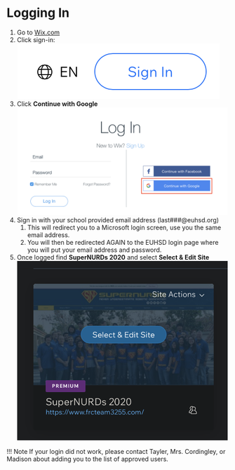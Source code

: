 # Logging In

1. Go to [Wix.com](https://www.wix.com)
2. Click sign-in:  
   ![](./assets/images/logging_in/wix-signin.png)
3. Click **Continue with Google**  ![google](./assets/images/logging_in/google.png)
4. Sign in with your school provided email address (last###@euhsd.org)
      1. This will redirect you to a Microsoft login screen, use you the same email address.
      2. You will then be redirected AGAIN to the EUHSD login page where you will put your email address and password.
5. Once logged find **SuperNURDs 2020** and select **Select & Edit Site**  
   ![](./assets/images/logging_in/edit.png)

!!! Note
    If your login did not work, please contact Tayler, Mrs. Cordingley, or Madison about adding you to the list of approved users.
